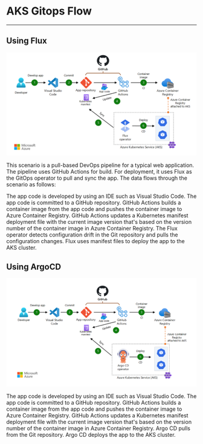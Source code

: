
# AKS Gitops Flow 

---

## Using Flux

![alt text](flux.png)

This scenario is a pull-based DevOps pipeline for a typical web application. The pipeline uses GitHub Actions for build. For deployment, it uses Flux as the GitOps operator to pull and sync the app. The data flows through the scenario as follows:

The app code is developed by using an IDE such as Visual Studio Code.
The app code is committed to a GitHub repository.
GitHub Actions builds a container image from the app code and pushes the container image to Azure Container Registry.
GitHub Actions updates a Kubernetes manifest deployment file with the current image version that's based on the version number of the container image in Azure Container Registry.
The Flux operator detects configuration drift in the Git repository and pulls the configuration changes.
Flux uses manifest files to deploy the app to the AKS cluster.

## Using ArgoCD

![alt text](argocd.png)

The app code is developed by using an IDE such as Visual Studio Code.
The app code is committed to a GitHub repository.
GitHub Actions builds a container image from the app code and pushes the container image to Azure Container Registry.
GitHub Actions updates a Kubernetes manifest deployment file with the current image version that's based on the version number of the container image in Azure Container Registry.
Argo CD pulls from the Git repository.
Argo CD deploys the app to the AKS cluster.

